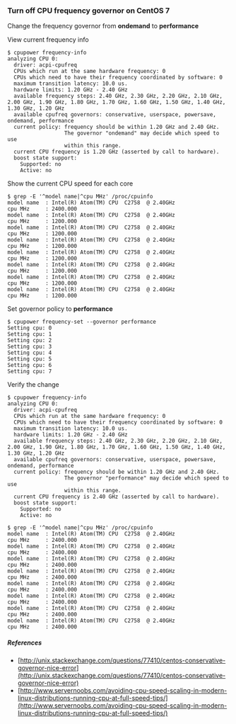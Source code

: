 

### Turn off CPU frequency governor on CentOS 7

Change the frequency governor from **ondemand** to **performance**

View current frequency info
```
$ cpupower frequency-info
analyzing CPU 0:
  driver: acpi-cpufreq
  CPUs which run at the same hardware frequency: 0
  CPUs which need to have their frequency coordinated by software: 0
  maximum transition latency: 10.0 us.
  hardware limits: 1.20 GHz - 2.40 GHz
  available frequency steps: 2.40 GHz, 2.30 GHz, 2.20 GHz, 2.10 GHz, 2.00 GHz, 1.90 GHz, 1.80 GHz, 1.70 GHz, 1.60 GHz, 1.50 GHz, 1.40 GHz, 1.30 GHz, 1.20 GHz
  available cpufreq governors: conservative, userspace, powersave, ondemand, performance
  current policy: frequency should be within 1.20 GHz and 2.40 GHz.
                  The governor "ondemand" may decide which speed to use
                  within this range.
  current CPU frequency is 1.20 GHz (asserted by call to hardware).
  boost state support:
    Supported: no
    Active: no
```

Show the current CPU speed for each core
```
$ grep -E '^model name|^cpu MHz' /proc/cpuinfo
model name	: Intel(R) Atom(TM) CPU  C2758  @ 2.40GHz
cpu MHz		: 2400.000
model name	: Intel(R) Atom(TM) CPU  C2758  @ 2.40GHz
cpu MHz		: 1200.000
model name	: Intel(R) Atom(TM) CPU  C2758  @ 2.40GHz
cpu MHz		: 1200.000
model name	: Intel(R) Atom(TM) CPU  C2758  @ 2.40GHz
cpu MHz		: 1200.000
model name	: Intel(R) Atom(TM) CPU  C2758  @ 2.40GHz
cpu MHz		: 1200.000
model name	: Intel(R) Atom(TM) CPU  C2758  @ 2.40GHz
cpu MHz		: 1200.000
model name	: Intel(R) Atom(TM) CPU  C2758  @ 2.40GHz
cpu MHz		: 1200.000
model name	: Intel(R) Atom(TM) CPU  C2758  @ 2.40GHz
cpu MHz		: 1200.000

```

Set governor policy to **performance**
```
$ cpupower frequency-set --governor performance
Setting cpu: 0
Setting cpu: 1
Setting cpu: 2
Setting cpu: 3
Setting cpu: 4
Setting cpu: 5
Setting cpu: 6
Setting cpu: 7
```

Verify the change
```
$ cpupower frequency-info
analyzing CPU 0:
  driver: acpi-cpufreq
  CPUs which run at the same hardware frequency: 0
  CPUs which need to have their frequency coordinated by software: 0
  maximum transition latency: 10.0 us.
  hardware limits: 1.20 GHz - 2.40 GHz
  available frequency steps: 2.40 GHz, 2.30 GHz, 2.20 GHz, 2.10 GHz, 2.00 GHz, 1.90 GHz, 1.80 GHz, 1.70 GHz, 1.60 GHz, 1.50 GHz, 1.40 GHz, 1.30 GHz, 1.20 GHz
  available cpufreq governors: conservative, userspace, powersave, ondemand, performance
  current policy: frequency should be within 1.20 GHz and 2.40 GHz.
                  The governor "performance" may decide which speed to use
                  within this range.
  current CPU frequency is 2.40 GHz (asserted by call to hardware).
  boost state support:
    Supported: no
    Active: no

$ grep -E '^model name|^cpu MHz' /proc/cpuinfo
model name	: Intel(R) Atom(TM) CPU  C2758  @ 2.40GHz
cpu MHz		: 2400.000
model name	: Intel(R) Atom(TM) CPU  C2758  @ 2.40GHz
cpu MHz		: 2400.000
model name	: Intel(R) Atom(TM) CPU  C2758  @ 2.40GHz
cpu MHz		: 2400.000
model name	: Intel(R) Atom(TM) CPU  C2758  @ 2.40GHz
cpu MHz		: 2400.000
model name	: Intel(R) Atom(TM) CPU  C2758  @ 2.40GHz
cpu MHz		: 2400.000
model name	: Intel(R) Atom(TM) CPU  C2758  @ 2.40GHz
cpu MHz		: 2400.000
model name	: Intel(R) Atom(TM) CPU  C2758  @ 2.40GHz
cpu MHz		: 2400.000
model name	: Intel(R) Atom(TM) CPU  C2758  @ 2.40GHz
cpu MHz		: 2400.000
```

##### References

- [http://unix.stackexchange.com/questions/77410/centos-conservative-governor-nice-error](http://unix.stackexchange.com/questions/77410/centos-conservative-governor-nice-error)
- [http://www.servernoobs.com/avoiding-cpu-speed-scaling-in-modern-linux-distributions-running-cpu-at-full-speed-tips/](http://www.servernoobs.com/avoiding-cpu-speed-scaling-in-modern-linux-distributions-running-cpu-at-full-speed-tips/)

